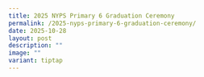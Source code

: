 ```yaml
---
title: 2025 NYPS Primary 6 Graduation Ceremony
permalink: /2025-nyps-primary-6-graduation-ceremony/
date: 2025-10-28
layout: post
description: ""
image: ""
variant: tiptap
---
```

